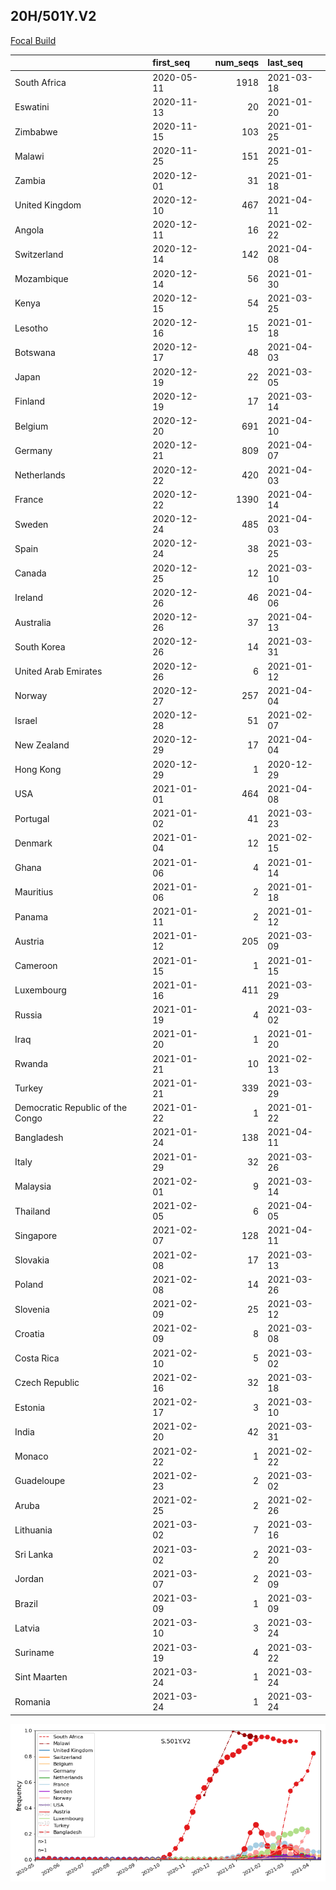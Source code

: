 

## 20H/501Y.V2
[Focal Build](https://nextstrain.org/groups/neherlab/ncov/S.501Y.V2?c=gt-S_501)

|                                  | first_seq   |   num_seqs | last_seq   |
|:---------------------------------|:------------|-----------:|:-----------|
| South Africa                     | 2020-05-11  |       1918 | 2021-03-18 |
| Eswatini                         | 2020-11-13  |         20 | 2021-01-20 |
| Zimbabwe                         | 2020-11-15  |        103 | 2021-01-25 |
| Malawi                           | 2020-11-25  |        151 | 2021-01-25 |
| Zambia                           | 2020-12-01  |         31 | 2021-01-18 |
| United Kingdom                   | 2020-12-10  |        467 | 2021-04-11 |
| Angola                           | 2020-12-11  |         16 | 2021-02-22 |
| Switzerland                      | 2020-12-14  |        142 | 2021-04-08 |
| Mozambique                       | 2020-12-14  |         56 | 2021-01-30 |
| Kenya                            | 2020-12-15  |         54 | 2021-03-25 |
| Lesotho                          | 2020-12-16  |         15 | 2021-01-18 |
| Botswana                         | 2020-12-17  |         48 | 2021-04-03 |
| Japan                            | 2020-12-19  |         22 | 2021-03-05 |
| Finland                          | 2020-12-19  |         17 | 2021-03-14 |
| Belgium                          | 2020-12-20  |        691 | 2021-04-10 |
| Germany                          | 2020-12-21  |        809 | 2021-04-07 |
| Netherlands                      | 2020-12-22  |        420 | 2021-04-03 |
| France                           | 2020-12-22  |       1390 | 2021-04-14 |
| Sweden                           | 2020-12-24  |        485 | 2021-04-03 |
| Spain                            | 2020-12-24  |         38 | 2021-03-25 |
| Canada                           | 2020-12-25  |         12 | 2021-03-10 |
| Ireland                          | 2020-12-26  |         46 | 2021-04-06 |
| Australia                        | 2020-12-26  |         37 | 2021-04-13 |
| South Korea                      | 2020-12-26  |         14 | 2021-03-31 |
| United Arab Emirates             | 2020-12-26  |          6 | 2021-01-12 |
| Norway                           | 2020-12-27  |        257 | 2021-04-04 |
| Israel                           | 2020-12-28  |         51 | 2021-02-07 |
| New Zealand                      | 2020-12-29  |         17 | 2021-04-04 |
| Hong Kong                        | 2020-12-29  |          1 | 2020-12-29 |
| USA                              | 2021-01-01  |        464 | 2021-04-08 |
| Portugal                         | 2021-01-02  |         41 | 2021-03-23 |
| Denmark                          | 2021-01-04  |         12 | 2021-02-15 |
| Ghana                            | 2021-01-06  |          4 | 2021-01-14 |
| Mauritius                        | 2021-01-06  |          2 | 2021-01-18 |
| Panama                           | 2021-01-11  |          2 | 2021-01-12 |
| Austria                          | 2021-01-12  |        205 | 2021-03-09 |
| Cameroon                         | 2021-01-15  |          1 | 2021-01-15 |
| Luxembourg                       | 2021-01-16  |        411 | 2021-03-29 |
| Russia                           | 2021-01-19  |          4 | 2021-03-02 |
| Iraq                             | 2021-01-20  |          1 | 2021-01-20 |
| Rwanda                           | 2021-01-21  |         10 | 2021-02-13 |
| Turkey                           | 2021-01-21  |        339 | 2021-03-29 |
| Democratic Republic of the Congo | 2021-01-22  |          1 | 2021-01-22 |
| Bangladesh                       | 2021-01-24  |        138 | 2021-04-11 |
| Italy                            | 2021-01-29  |         32 | 2021-03-26 |
| Malaysia                         | 2021-02-01  |          9 | 2021-03-14 |
| Thailand                         | 2021-02-05  |          6 | 2021-04-05 |
| Singapore                        | 2021-02-07  |        128 | 2021-04-11 |
| Slovakia                         | 2021-02-08  |         17 | 2021-03-13 |
| Poland                           | 2021-02-08  |         14 | 2021-03-26 |
| Slovenia                         | 2021-02-09  |         25 | 2021-03-12 |
| Croatia                          | 2021-02-09  |          8 | 2021-03-08 |
| Costa Rica                       | 2021-02-10  |          5 | 2021-03-02 |
| Czech Republic                   | 2021-02-16  |         32 | 2021-03-18 |
| Estonia                          | 2021-02-17  |          3 | 2021-03-10 |
| India                            | 2021-02-20  |         42 | 2021-03-31 |
| Monaco                           | 2021-02-22  |          1 | 2021-02-22 |
| Guadeloupe                       | 2021-02-23  |          2 | 2021-03-02 |
| Aruba                            | 2021-02-25  |          2 | 2021-02-26 |
| Lithuania                        | 2021-03-02  |          7 | 2021-03-16 |
| Sri Lanka                        | 2021-03-02  |          2 | 2021-03-20 |
| Jordan                           | 2021-03-07  |          2 | 2021-03-09 |
| Brazil                           | 2021-03-09  |          1 | 2021-03-09 |
| Latvia                           | 2021-03-10  |          3 | 2021-03-24 |
| Suriname                         | 2021-03-19  |          4 | 2021-03-22 |
| Sint Maarten                     | 2021-03-24  |          1 | 2021-03-24 |
| Romania                          | 2021-03-24  |          1 | 2021-03-24 |

![Overall trends S.501Y.V2](/overall_trends_figures/overall_trends_S.501Y.V2.png)